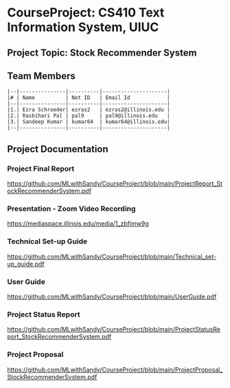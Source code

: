 # CourseProject: CS410 Text Information System, UIUC

## Project Topic: Stock Recommender System
 

## Team Members

    |--|---------------|----------|---------------------|
    |# | Name          | Net ID   | Email Id            |
    |--|---------------|----------|---------------------|
    |1.| Ezra Schroeder| ezras2   | ezras2@illinois.edu |
    |2.| Rasbihari Pal | pal9     | pal9@illinois.edu   | 
    |3.| Sandeep Kumar | kumar64  | kumar64@illinois.edu|
    |--|---------------|----------|---------------------|

## Project Documentation

### Project Final Report 

https://github.com/MLwithSandy/CourseProject/blob/main/ProjectReport_StockRecommenderSystem.pdf
        
### Presentation - Zoom Video Recording

https://mediaspace.illinois.edu/media/1_zbfjmw9g

### Technical Set-up Guide

https://github.com/MLwithSandy/CourseProject/blob/main/Technical_set-up_guide.pdf

### User Guide 

https://github.com/MLwithSandy/CourseProject/blob/main/UserGuide.pdf

### Project Status Report

https://github.com/MLwithSandy/CourseProject/blob/main/ProjectStatusReport_StockRecommenderSystem.pdf

### Project Proposal 

https://github.com/MLwithSandy/CourseProject/blob/main/ProjectProposal_StockRecommenderSystem.pdf

